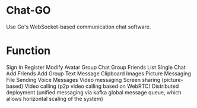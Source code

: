 # Chat-GO
Use Go's WebSocket-based communication chat software.
# Function
Sign In Register
Modify Avatar
Group Chat
Group Friends List
Single Chat
Add Friends
Add Group
Text Message
Clipboard Images
Picture Messaging
File Sending
Voice Messages
Video messaging
Screen sharing (picture-based)
Video calling (p2p video calling based on WebRTC)
Distributed deployment (unified messaging via kafka global message queue, which allows horizontal scaling of the system)
